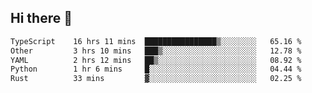 ## Hi there 👋

<!--
**whirlun/whirlun** is a ✨ _special_ ✨ repository because its `README.md` (this file) appears on your GitHub profile.

Here are some ideas to get you started:

- 🔭 I’m currently working on ...
- 🌱 I’m currently learning ...
- 👯 I’m looking to collaborate on ...
- 🤔 I’m looking for help with ...
- 💬 Ask me about ...
- 📫 How to reach me: ...
- 😄 Pronouns: ...
- ⚡ Fun fact: ...
-->
<!--START_SECTION:waka-->

```txt
TypeScript    16 hrs 11 mins  ████████████████▒░░░░░░░░   65.16 %
Other         3 hrs 10 mins   ███▒░░░░░░░░░░░░░░░░░░░░░   12.78 %
YAML          2 hrs 12 mins   ██▒░░░░░░░░░░░░░░░░░░░░░░   08.92 %
Python        1 hr 6 mins     █░░░░░░░░░░░░░░░░░░░░░░░░   04.44 %
Rust          33 mins         ▓░░░░░░░░░░░░░░░░░░░░░░░░   02.25 %
```

<!--END_SECTION:waka-->
